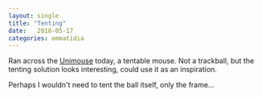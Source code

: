 ```yaml
---
layout: single
title: "Tenting"
date:   2018-05-17
categories: ommatidia
---
```


Ran across the [Unimouse][unimouse] today, a tentable mouse. Not a trackball,
but the tenting solution looks interesting, could use it as an inspiration.

 [unimouse]: https://www.amazon.com/dp/B075VBGNZ3/

Perhaps I wouldn't need to tent the ball itself, only the frame...
